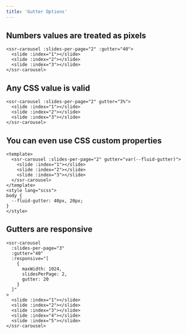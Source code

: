 ```yaml
---
title: 'Gutter Options'
---
```


## Numbers values are treated as pixels

<demos-gutters-numbers></demos-gutters-numbers>

```vue
<ssr-carousel :slides-per-page="2" :gutter="40">
  <slide :index="1"></slide>
  <slide :index="2"></slide>
  <slide :index="3"></slide>
</ssr-carousel>
```

## Any CSS value is valid

<demos-gutters-css></demos-gutters-css>

```vue
<ssr-carousel :slides-per-page="2" gutter="3%">
  <slide :index="1"></slide>
  <slide :index="2"></slide>
  <slide :index="3"></slide>
</ssr-carousel>
```

## You can even use CSS custom properties

<demos-gutters-css-vars></demos-gutters-css-vars>

```vue
<template>
  <ssr-carousel :slides-per-page="2" gutter="var(--fluid-gutter)">
    <slide :index="1"></slide>
    <slide :index="2"></slide>
    <slide :index="3"></slide>
  </ssr-carousel>
</template>
<style lang="scss">
body {
  --fluid-gutter: 40px, 20px;
}
</style>
```

## Gutters are responsive

<demos-gutters-responsive></demos-gutters-responsive>

```vue
<ssr-carousel
  :slides-per-page="3"
  :gutter="40"
  :responsive="[
    {
      maxWidth: 1024,
      slidesPerPage: 2,
      gutter: 20
    }
  ]"
>
  <slide :index="1"></slide>
  <slide :index="2"></slide>
  <slide :index="3"></slide>
  <slide :index="4"></slide>
  <slide :index="5"></slide>
</ssr-carousel>
```

